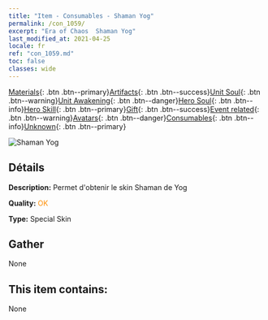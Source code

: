 ```yaml
---
title: "Item - Consumables - Shaman Yog"
permalink: /con_1059/
excerpt: "Era of Chaos  Shaman Yog"
last_modified_at: 2021-04-25
locale: fr
ref: "con_1059.md"
toc: false
classes: wide
---
```

 [Materials](/ItemsFR/){: .btn .btn--primary}[Artifacts](/ItemsFR/Artifacts/){: .btn .btn--success}[Unit Soul](/ItemsFR/UnitSoul/){: .btn .btn--warning}[Unit Awakening](/ItemsFR/UnitAwakening/){: .btn .btn--danger}[Hero Soul](/ItemsFR/HeroSoul/){: .btn .btn--info}[Hero Skill](/ItemsFR/HeroSkill/){: .btn .btn--primary}[Gift](/ItemsFR/Gift/){: .btn .btn--success}[Event related](/ItemsFR/Events/){: .btn .btn--warning}[Avatars](/ItemsFR/Avatars/){: .btn .btn--danger}[Consumables](/ItemsFR/Consumables/){: .btn .btn--info}[Unknown](/ItemsFR/Unknown/){: .btn .btn--primary}

 ![Shaman Yog](/images/h/h_Yog3.jpg)

## Détails
 **Description:** Permet d'obtenir le skin Shaman de Yog

 **Quality:** <span style="color: #FF8C00">OK</span>

 **Type:** Special Skin

## Gather

  None

## This item contains:

  None

